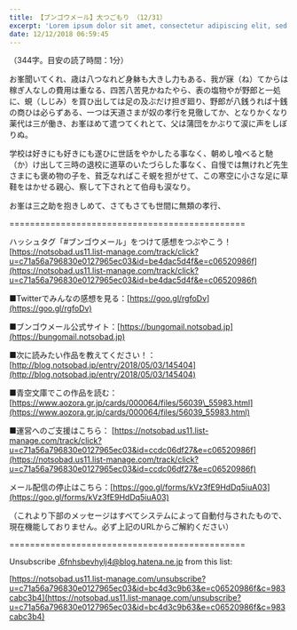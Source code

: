 ```yaml
---
title: 【ブンゴウメール】大つごもり （12/31）
excerpt: 'Lorem ipsum dolor sit amet, consectetur adipiscing elit, sed do eiusmod tempor incididunt ut labore et dolore magna aliqua. Praesent elementum facilisis leo vel fringilla est ullamcorper eget. At imperdiet dui accumsan sit amet nulla facilisi morbi tempus.'
date: 12/12/2018 06:59:45
---
```


（344字。目安の読了時間：1分）

お峯聞いてくれ、歳は八つなれど身躰も大きし力もある、我が寐（ね）てからは稼ぎ人なしの費用は重なる、四苦八苦見かねたやら、表の塩物やが野郎と一処に、蜆（しじみ）を買ひ出しては足の及ぶだけ担ぎ廻り、野郎が八銭うれば十銭の商ひは必らずある、一つは天道さまが奴の孝行を見徹してか、となりかくなり薬代は三が働き、お峯ほめて遣つてくれとて、父は蒲団をかぶりて涙に声をしぼりぬ。

学校は好きにも好きにも遂ひに世話をやかしたる事なく、朝めし喰べると馳（か）け出して三時の退校に道草のいたづらした事なく、自慢では無けれど先生さまにも褒め物の子を、貧乏なればこそ蜆を担がせて、この寒空に小さな足に草鞋をはかせる親心、察して下されとて伯母も涙なり。

お峯は三之助を抱きしめて、さてもさても世間に無類の孝行、

\==============================================

ハッシュタグ「#ブンゴウメール」をつけて感想をつぶやこう！ [https://notsobad.us11.list-manage.com/track/click?u=c71a56a796830e0127965ec03&id=be4dac5d4f&e=c06520986f](https://notsobad.us11.list-manage.com/track/click?u=c71a56a796830e0127965ec03&id=be4dac5d4f&e=c06520986f)

■Twitterでみんなの感想を見る：[https://goo.gl/rgfoDv](https://goo.gl/rgfoDv)

■ブンゴウメール公式サイト：[https://bungomail.notsobad.jp](https://bungomail.notsobad.jp)

■次に読みたい作品を教えてください！：[http://blog.notsobad.jp/entry/2018/05/03/145404](http://blog.notsobad.jp/entry/2018/05/03/145404)

■青空文庫でこの作品を読む：[https://www.aozora.gr.jp/cards/000064/files/56039\_55983.html](https://www.aozora.gr.jp/cards/000064/files/56039_55983.html)

■運営へのご支援はこちら： [https://notsobad.us11.list-manage.com/track/click?u=c71a56a796830e0127965ec03&id=ccdc06df27&e=c06520986f](https://notsobad.us11.list-manage.com/track/click?u=c71a56a796830e0127965ec03&id=ccdc06df27&e=c06520986f)

メール配信の停止はこちら：[https://goo.gl/forms/kVz3fE9HdDq5iuA03](https://goo.gl/forms/kVz3fE9HdDq5iuA03)

（これより下部のメッセージはすべてシステムによって自動付与されたもので、現在機能しておりません。必ず上記のURLからご解約ください）

\==============================================

Unsubscribe .6fnhsbevhylj4@blog.hatena.ne.jp from this list:

[https://notsobad.us11.list-manage.com/unsubscribe?u=c71a56a796830e0127965ec03&id=bc4d3c9b63&e=c06520986f&c=983cabc3b4](https://notsobad.us11.list-manage.com/unsubscribe?u=c71a56a796830e0127965ec03&id=bc4d3c9b63&e=c06520986f&c=983cabc3b4)